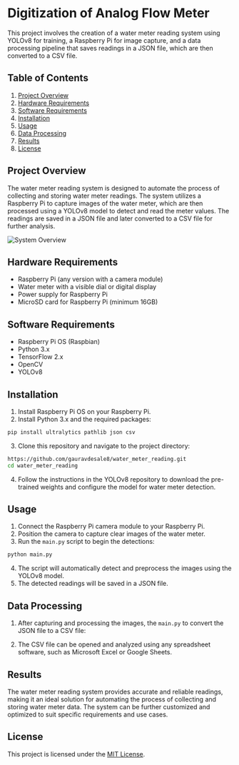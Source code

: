 # Digitization of Analog Flow Meter

This project involves the creation of a water meter reading system using YOLOv8 for training, a Raspberry Pi for image capture, and a data processing pipeline that saves readings in a JSON file, which are then converted to a CSV file.

## Table of Contents
1. [Project Overview](#project-overview)
2. [Hardware Requirements](#hardware-requirements)
3. [Software Requirements](#software-requirements)
4. [Installation](#installation)
5. [Usage](#usage)
6. [Data Processing](#data-processing)
7. [Results](#results)
8. [License](#license)

## Project Overview
The water meter reading system is designed to automate the process of collecting and storing water meter readings. The system utilizes a Raspberry Pi to capture images of the water meter, which are then processed using a YOLOv8 model to detect and read the meter values. The readings are saved in a JSON file and later converted to a CSV file for further analysis.

![System Overview](https://github.com/gauravdesale8/water_meter_reading/blob/main/results/result.jpg)

## Hardware Requirements
- Raspberry Pi (any version with a camera module)
- Water meter with a visible dial or digital display
- Power supply for Raspberry Pi
- MicroSD card for Raspberry Pi (minimum 16GB)

## Software Requirements
- Raspberry Pi OS (Raspbian)
- Python 3.x
- TensorFlow 2.x
- OpenCV
- YOLOv8

## Installation
1. Install Raspberry Pi OS on your Raspberry Pi.
2. Install Python 3.x and the required packages:
```bash
pip install ultralytics pathlib json csv
```
3. Clone this repository and navigate to the project directory:
```bash
https://github.com/gauravdesale8/water_meter_reading.git
cd water_meter_reading
```
4. Follow the instructions in the YOLOv8 repository to download the pre-trained weights and configure the model for water meter detection.

## Usage
1. Connect the Raspberry Pi camera module to your Raspberry Pi.
2. Position the camera to capture clear images of the water meter.
3. Run the `main.py` script to begin the detections:
```bash
python main.py
```
4. The script will automatically detect and preprocess the images using the YOLOv8 model.
5. The detected readings will be saved in a JSON file.

## Data Processing
1. After capturing and processing the images, the `main.py` to convert the JSON file to a CSV file:

2. The CSV file can be opened and analyzed using any spreadsheet software, such as Microsoft Excel or Google Sheets.

## Results
The water meter reading system provides accurate and reliable readings, making it an ideal solution for automating the process of collecting and storing water meter data. The system can be further customized and optimized to suit specific requirements and use cases.

## License
This project is licensed under the [MIT License](LICENSE).
